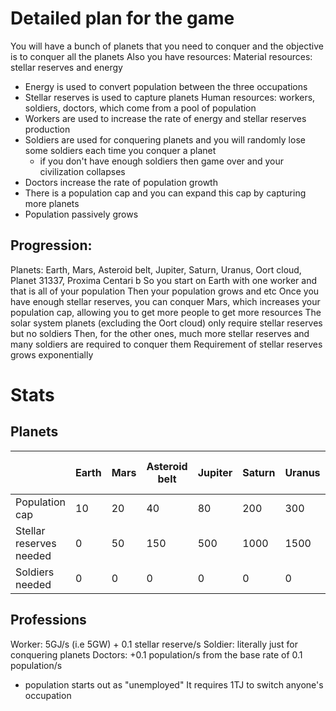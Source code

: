 # Detailed plan for the game
You will have a bunch of planets that you need to conquer and the objective is to conquer all the planets
Also you have resources:
  Material resources: stellar reserves and energy
   - Energy is used to convert population between the three occupations
   - Stellar reserves is used to capture planets
  Human resources: workers, soldiers, doctors, which come from a pool of population
   - Workers are used to increase the rate of energy and stellar reserves production
   - Soldiers are used for conquering planets and you will randomly lose some soldiers each time you conquer a planet
     - if you don't have enough soldiers then game over and your civilization collapses
   - Doctors increase the rate of population growth
   - There is a population cap and you can expand this cap by capturing more planets
   - Population passively grows
## Progression:
Planets: Earth, Mars, Asteroid belt, Jupiter, Saturn, Uranus, Oort cloud, Planet 31337, Proxima Centari b
So you start on Earth with one worker and that is all of your population
Then your population grows and etc
Once you have enough stellar reserves, you can conquer Mars, which increases your population cap, allowing you to get more people to get more resources
The solar system planets (excluding the Oort cloud) only require stellar reserves but no soldiers
Then, for the other ones, much more stellar reserves and many soldiers are required to conquer them
Requirement of stellar reserves grows exponentially

# Stats
## Planets
|                         | Earth | Mars | Asteroid belt | Jupiter | Saturn | Uranus | Oort cloud | Planet 31337 | Proxima centauri b |
|-------------------------|-------|------|---------------|---------|--------|--------|------------|--------------|--------------------|
| Population cap          | 10    | 20   | 40            | 80      | 200    | 300    | 1000       | 3000         | 10000              |
| Stellar reserves needed | 0     | 50   | 150           | 500     | 1000   | 1500   | 10000      | 20000        | 100000             |
| Soldiers needed         | 0     | 0    | 0             | 0       | 0      | 0      | 100        | 1000         | 2000               |
## Professions
Worker: 5GJ/s (i.e 5GW) + 0.1 stellar reserve/s
Soldier: literally just for conquering planets
Doctors: +0.1 population/s from the base rate of 0.1 population/s
 - population starts out as "unemployed"
It requires 1TJ to switch anyone's occupation